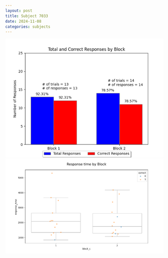 ```yaml
---
layout: post
title: Subject 7033
date: 2024-11-08
categories: subjects
---
```


![](data/7033/run-2/7033_ATS_responses.png)
![](data/7033/run-2/7033_ATS_rt.png)
